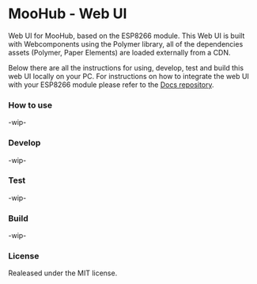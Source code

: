 # MooHub - Web UI
Web UI for MooHub, based on the ESP8266 module.
This Web UI is built with Webcomponents using the Polymer library, all of the dependencies assets (Polymer, Paper Elements) are loaded externally from a CDN.

Below there are all the instructions for using, develop, test and build this web UI locally on your PC.
For instructions on how to integrate the web UI with your ESP8266 module please refer to the [Docs repository](https://github.com/MooHub/docs).

### How to use
-wip-

### Develop
-wip-

### Test
-wip-

### Build
-wip-


### License
Realeased under the MIT license.
